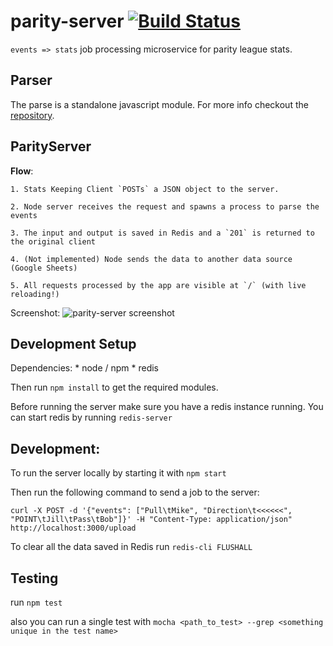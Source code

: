 parity-server [![Build Status](https://travis-ci.org/kevinhughes27/parity-server.svg)](https://travis-ci.org/kevinhughes27/parity-server)
=============

`events => stats` job processing microservice for parity league stats.

Parser
------
The parse is a standalone javascript module. For more info checkout the [repository](https://github.com/kevinhughes27/parity-parser).


ParityServer
------------
  **Flow**:

    1. Stats Keeping Client `POSTs` a JSON object to the server.

    2. Node server receives the request and spawns a process to parse the events

    3. The input and output is saved in Redis and a `201` is returned to the original client

    4. (Not implemented) Node sends the data to another data source (Google Sheets)

    5. All requests processed by the app are visible at `/` (with live reloading!)

  Screenshot:
    ![parity-server screenshot](http://imgur.com/dNjBxNz.png?raw=true)

Development Setup
-----------------
  Dependencies:
    * node / npm
    * redis

  Then run `npm install` to get the required modules.

  Before running the server make sure you have a redis instance running. You can start redis by running `redis-server`


Development:
------------
  To run the server locally by starting it with `npm start`

  Then run the following command to send a job to the server:

  ```
  curl -X POST -d '{"events": ["Pull\tMike", "Direction\t<<<<<<", "POINT\tJill\tPass\tBob"]}' -H "Content-Type: application/json" http://localhost:3000/upload
  ```

  To clear all the data saved in Redis run `redis-cli FLUSHALL`


Testing
-------
  run `npm test`

  also you can run a single test with `mocha <path_to_test> --grep <something unique in the test name>`
